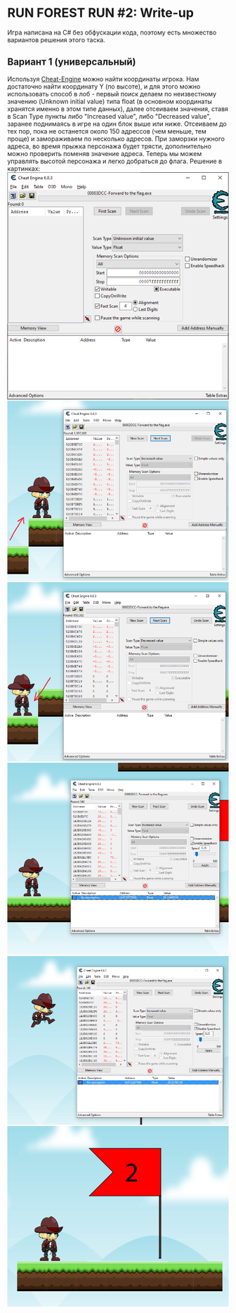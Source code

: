 # RUN FOREST RUN #2: Write-up

Игра написана на C# без обфускации кода, поэтому есть множество вариантов решения этого таска.

## Вариант 1 (универсальный)
Используя [Cheat-Engine](https://www.cheatengine.org/) можно найти координаты игрока. Нам достаточно найти координату Y (по высоте), и для этого можно использовать способ в лоб - первый поиск делаем по неизвестному значению (Unknown initial value) типа float (в основном координаты хранятся именно в этом типе данных), далее отсеиваем значения, ставя в Scan Type пункты либо "Increased value", либо "Decreased value", заранее поднимаясь в игре на один блок выше или ниже. Отсеиваем до тех пор, пока не останется около 150 адрессов (чем меньше, тем проще) и замораживаем по несколько адресов. При заморзки нужного адреса, во время прыжка персонажа будет трясти, дополнительно можно проверить поменяв значение адреса. Теперь мы можем управлять высотой персонажа и легко добраться до флага.
Решение в картинках:
![screen1](Screen1.png)
![screen2](Screen2.png)
![screen3](Screen3.png)
![screen4](Screen4.png)
![screen5](Screen5.png)
![screen6](Screen6.png)
